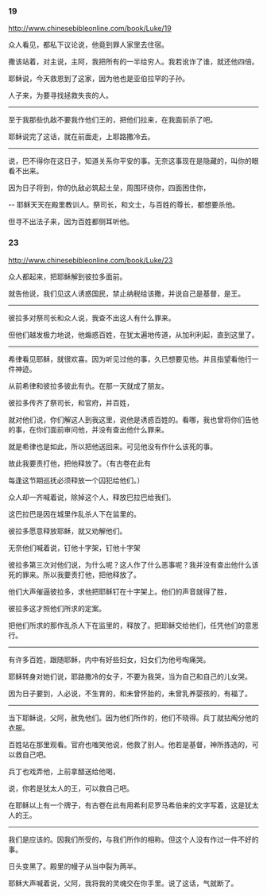 ### 19
http://www.chinesebibleonline.com/book/Luke/19

众人看见，都私下议论说，他竟到罪人家里去住宿。

撒该站着，对主说，主阿，我把所有的一半给穷人。我若讹诈了谁，就还他四倍。

耶稣说，今天救恩到了这家，因为他也是亚伯拉罕的子孙。

人子来，为要寻找拯救失丧的人。

---
至于我那些仇敌不要我作他们王的，把他们拉来，在我面前杀了吧。

耶稣说完了这话，就在前面走，上耶路撒冷去。

---
说，巴不得你在这日子，知道关系你平安的事。无奈这事现在是隐藏的，叫你的眼看不出来。

因为日子将到，你的仇敌必筑起土垒，周围环绕你，四面困住你，

--
耶稣天天在殿里教训人。祭司长，和文士，与百姓的尊长，都想要杀他。

但寻不出法子来，因为百姓都侧耳听他。

### 23
http://www.chinesebibleonline.com/book/Luke/23

众人都起来，把耶稣解到彼拉多面前。

就告他说，我们见这人诱惑国民，禁止纳税给该撒，并说自己是基督，是王。

---
彼拉多对祭司长和众人说，我查不出这人有什么罪来。

但他们越发极力地说，他煽惑百姓，在犹太遍地传道，从加利利起，直到这里了。

---
希律看见耶稣，就很欢喜。因为听见过他的事，久已想要见他。并且指望看他行一件神迹。

从前希律和彼拉多彼此有仇。在那一天就成了朋友。

彼拉多传齐了祭司长，和官府，并百姓，

就对他们说，你们解这人到我这里，说他是诱惑百姓的。看哪，我也曾将你们告他的事，在你们面前审问他，并没有查出他什么罪来。

就是希律也是如此，所以把他送回来。可见他没有作什么该死的事。

故此我要责打他，把他释放了。（有古卷在此有

每逢这节期巡抚必须释放一个囚犯给他们。）

众人却一齐喊着说，除掉这个人，释放巴拉巴给我们。

这巴拉巴是因在城里作乱杀人下在监里的。

彼拉多愿意释放耶稣，就又劝解他们。

无奈他们喊着说，钉他十字架，钉他十字架

彼拉多第三次对他们说，为什么呢？这人作了什么恶事呢？我并没有查出他什么该死的罪来。所以我要责打他，把他释放了。

他们大声催逼彼拉多，求他把耶稣钉在十字架上。他们的声音就得了胜，

彼拉多这才照他们所求的定案。

把他们所求的那作乱杀人下在监里的，释放了。把耶稣交给他们，任凭他们的意思行。

---
有许多百姓，跟随耶稣，内中有好些妇女，妇女们为他号啕痛哭。

耶稣转身对她们说，耶路撒冷的女子，不要为我哭，当为自己和自己的儿女哭。

因为日子要到，人必说，不生育的，和未曾怀胎的，未曾乳养婴孩的，有福了。

---
当下耶稣说，父阿，赦免他们。因为他们所作的，他们不晓得。兵丁就拈阄分他的衣服。

百姓站在那里观看。官府也嗤笑他说，他救了别人。他若是基督，神所拣选的，可以救自己吧。

兵丁也戏弄他，上前拿醋送给他喝，

说，你若是犹太人的王，可以救自己吧。

在耶稣以上有一个牌子，有古卷在此有用希利尼罗马希伯来的文字写着，这是犹太人的王。

---
我们是应该的。因我们所受的，与我们所作的相称。但这个人没有作过一件不好的事。

日头变黑了。殿里的幔子从当中裂为两半。

耶稣大声喊着说，父阿，我将我的灵魂交在你手里。说了这话，气就断了。
